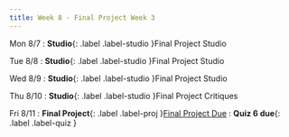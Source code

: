 ```yaml
---
title: Week 8 - Final Project Week 3
---
```


Mon 8/7
: **Studio**{: .label .label-studio }Final Project Studio

Tue 8/8
: **Studio**{: .label .label-studio }Final Project Studio

Wed 8/9
: **Studio**{: .label .label-studio }Final Project Studio

Thu 8/10
: **Studio**{: .label .label-studio }Final Project Critiques

Fri 8/11
: **Final Project**{: .label .label-proj }[Final Project Due](https://docs.google.com/document/d/1_5ATl3LpZPSpq-tS1OZ2o5ny9sXoNLdanByHLQAexAs/edit?usp=sharing)
: **Quiz 6 due**{: .label .label-quiz }
